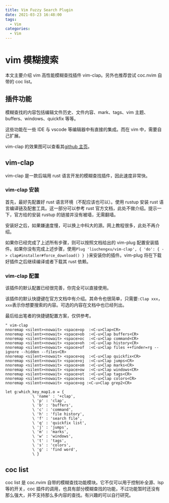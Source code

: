 ```yaml
---
title: Vim Fuzzy Search Plugin
date: 2021-03-23 16:48:00
tags:
  - Vim
categories:
  - Vim
---
```


# vim 模糊搜索

本文主要介绍 vim 高性能模糊查找插件 vim-clap。另外也推荐尝试 coc.nvim 自带的 coc list。

## 插件功能

模糊查找的内容包括编辑文件历史、文件内容、mark、tags、vim 主题、buffers、windows、quickfix 等等。

这些功能在一些 IDE 与 vscode 等编辑器中有直接的集成。而在 vim 中，需要自己扩展。

vim-clap 的效果图可以查看其[github 主页](https://github.com/liuchengxu/vim-clap)。

## vim-clap

vim-clap 是一款后端用 rust 语言开发的模糊查找插件，因此速度非常快。

### vim-clap 安装

首先，最好先配置好 rust 语言环境（不配应该也可以）。使用 rustup 安装 rust 语言编译链及配套工具。这一部分可以参考 rust 官方文档，此处不做介绍。提示一下，官方给的安装 rustup 的链接并没有被墙，无需翻墙。

安装好之后，如果嫌速度慢，可以换上中科大的源。网上教程很多，此处不再介绍。

如果你已经完成了上述所有步骤，则可以按照文档给出的 vim-plug 配置安装插件。如果你没有完成上述步骤，使用`Plug 'liuchengxu/vim-clap', { 'do': { -> clap#installer#force_download() } }`来安装你的插件。vim-plug 将在下载好插件之后继续编译或者下载其 rust 依赖。

### vim-clap 配置

该插件的默认配置已经很完善，你完全可以直接使用。

该插件的默认快捷键在官方文档中有介绍。其命令也很简单，只需要`:Clap xxx`，`xxx`表示你想要搜索的内容。可选的内容在文档中也已经列出。

最后给出笔者的快捷键配置方案，仅供参考。

```vim
" vim-clap
nnoremap <silent><nowait> <space>op  :<C-u>Clap<CR>
nnoremap <silent><nowait> <space>ob  :<C-u>Clap buffers<CR>
nnoremap <silent><nowait> <space>oc  :<C-u>Clap command<CR>
nnoremap <silent><nowait> <space>oh  :<C-u>Clap history<CR>
nnoremap <silent><nowait> <space>of  :<C-u>Clap files ++finder=rg --ignore --hidden --files<CR>
nnoremap <silent><nowait> <space>oq  :<C-u>Clap quickfix<CR>
nnoremap <silent><nowait> <space>oj  :<C-u>Clap jumps<CR>
nnoremap <silent><nowait> <space>om  :<C-u>Clap marks<CR>
nnoremap <silent><nowait> <space>ow  :<C-u>Clap windows<CR>
nnoremap <silent><nowait> <space>ot  :<C-u>Clap tags<CR>
nnoremap <silent><nowait> <space>os  :<C-u>Clap colors<CR>
nnoremap <silent><nowait> <space>og :<C-u>Clap grep2<CR>

let g:which_key_map1.o = {
			\ 'name' : '+clap',
			\ 'p' : 'clap',
			\ 'b' : 'buffers',
			\ 'c' : 'command',
			\ 'h' : 'file history',
			\ 'f' : 'search file',
			\ 'q' : 'quickfix list',
			\ 'j' : 'jumps',
			\ 'm' : 'marks',
			\ 'w' : 'windows',
			\ 't' : 'tags',
			\ 's' : 'colors',
			\ 'g' : 'find word',
			\ }
```

## coc list

coc list 是 coc.nvim 自带的模糊查找功能模块。它不仅可以用于控制补全源、lsp 等的开关，coc 插件的调用，也具有部分模糊查找的功能，不过功能暂时还没有那么强大，并不支持那么多内容的查找。有兴趣的可以自行研究。
